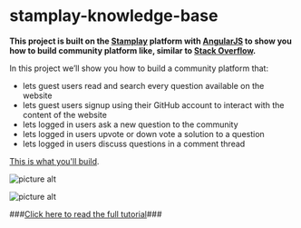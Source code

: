 stamplay-knowledge-base
===================

**This project is built on the [Stamplay](https://stamplay.com) platform with [AngularJS](http://angularjs.org) to show you how to build community platform like, similar to [Stack Overflow](http://stackoverflow.com/).**


In this project we’ll show you how to build a community platform that:

* lets guest users read and search every question available on the website
* lets guest users signup using their GitHub account to interact with the content of the website
* lets logged in users ask a new question to the community
* lets logged in users upvote or down vote a solution to a question
* lets logged in users discuss questions in a comment thread

[This is what you'll build](https://stamplaykb.stamplayapp.com/#/).

![picture alt](https://lh3.googleusercontent.com/1sjmFTa3D0LPUpKqTKl2FLhvw-S0rmsQO8kNPmUDzDulpV-495vMrZkPtmD7ihxne8ea-mojcerFR8mkH8nazgsAJgassR18_s_IetnNwnzuaasnBPNnNC-g_pQ-lLINh40s_GrTkD3AL4uSXryz2w3MMHRgk5XZjDLiC5UXX0sGL2TdoF1yCcj6pZhy6fcQLGrdvHi45VSWnWWwOoFuLCWv2-4d9yQ7E2d8Qfnd0Jjzyz-kkP73aLZ_WjUSlsnGOjdPLilPzeJ4RVebYPJofIzkcWrjP9alDKuNLsnyvIAy-slruY8zNIUKdyirZTUcCLmx4_EcdZFZNNc19ulp_8_7jGe3gXgDLdeURmhpbFXgkvaYlfkPCchaE_AbaCoIdmrLbpoQ9tjF11yBYmuMkNLUcTIKBlskofrs5k2H_zGIzchSWXfY5mf81RtuRGw3qPOztHxTHQVMjloW_qIgFkmrmyHjXt1q4ycFQxarqc_dZzgOJkkJDffprnNBKj9DLHOtsEl_9MwA1giL_vrgWZPxAX5n8urpUwiDAQXbsI8=w2560-h1264-no "Community Dashoard")

![picture alt](https://lh3.googleusercontent.com/GU3E0PGUL7r-r8r1pgMIu4AuQp2LHncQ0vZuoBuzUQLGjfIS6KdoyZJ9krPMOH8dPVb7G9u9wcqMeRkfHc3x6phApzdCjxjJupEZFzoM6880n2I_gym4XpwrGCbZaiYRm1aTWuRCx5vUgPNz_diUY77whduxNX-84mvvHyGLg--9dF2VJ1tTV1BQVj9I1jtQM72MRKCuQI10I0bW3JD-9WhO2uYEYa0shu3H8XFUCMK-COsjz9lISR4WFT4UZOZHdcBVbxWPJMIOGxfYgVsPodr98ySvYkJ7uZHshgoqT_IQzjPA-3FeoFB-lAVZG2FIM9FEc-p8j3XIzuA5G3iWSTcwpz55XOsB_xYe5XbAHSRfmxnWBGqw4JG2h4DmEdDQHhON8Tj3LNwYjDgoMXEX2cGpoMQ66iOm_BqlF7UqzW6J9YZj0D3s2-6tduNekquf2YuAWdBpD8vnoAtyuL72mzZK6mIabU8tRsQl2G6JNatSNAaW6THR0GyrnJVkcL4txzGe7iXN_Yl0YhJ5h1KBaUjWjl05s7qev8EaJ32zCIY=w2548-h1280-no "Question Details View")



###[Click here to read the full tutorial](https://blog.stamplay.com/build-a-community-platfrom-with-stamplay-angularjs/)###
